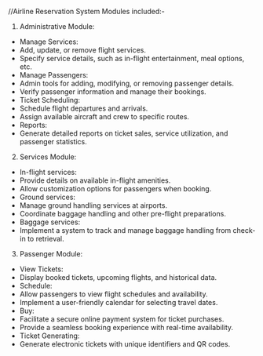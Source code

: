 //Airline Reservation System
Modules included:-
1. Administrative Module:
 - Manage Services:
 - Add, update, or remove flight services.
 - Specify service details, such as in-flight entertainment, meal options, etc.
 - Manage Passengers:
 - Admin tools for adding, modifying, or removing passenger details.
 - Verify passenger information and manage their bookings.
 - Ticket Scheduling:
 - Schedule flight departures and arrivals.
 - Assign available aircraft and crew to specific routes.
 - Reports:
 - Generate detailed reports on ticket sales, service utilization, and passenger statistics.
2. Services Module:
 - In-flight services:
 - Provide details on available in-flight amenities.
 - Allow customization options for passengers when booking.
 - Ground services:
 - Manage ground handling services at airports.
 - Coordinate baggage handling and other pre-flight preparations.
 - Baggage services:
 - Implement a system to track and manage baggage handling from check-in to retrieval.
3. Passenger Module:
 - View Tickets:
 - Display booked tickets, upcoming flights, and historical data.
 - Schedule:
 - Allow passengers to view flight schedules and availability.
 - Implement a user-friendly calendar for selecting travel dates.
 - Buy:
 - Facilitate a secure online payment system for ticket purchases.
 - Provide a seamless booking experience with real-time availability.
 - Ticket Generating:
 - Generate electronic tickets with unique identifiers and QR codes.
